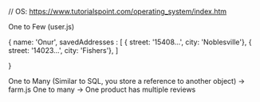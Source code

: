 // OS: https://www.tutorialspoint.com/operating_system/index.htm

One to Few (user.js)

{
    name: 'Onur',
    savedAddresses : [
        { street: '15408...', city: 'Noblesville'},
        { street: '14023...', city: 'Fishers'},
    ]

}



One to Many (Similar to SQL, you store a reference to another object) -> farm.js
One to many -> One product has multiple reviews